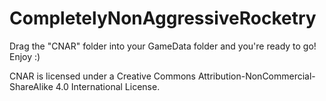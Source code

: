 # CompletelyNonAggressiveRocketry
Drag the "CNAR" folder into your GameData folder and you're ready to go! Enjoy :)


CNAR is licensed under a Creative Commons Attribution-NonCommercial-ShareAlike 4.0 International License.
